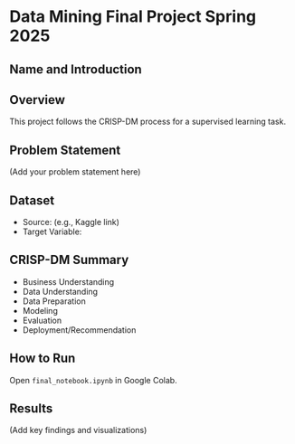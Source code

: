 # Data Mining Final Project Spring 2025

## Name and Introduction

## Overview
This project follows the CRISP-DM process for a supervised learning task.

## Problem Statement
(Add your problem statement here)

## Dataset
- Source: (e.g., Kaggle link)
- Target Variable: 

## CRISP-DM Summary
- Business Understanding
- Data Understanding
- Data Preparation
- Modeling
- Evaluation
- Deployment/Recommendation

## How to Run
Open `final_notebook.ipynb` in Google Colab.

## Results
(Add key findings and visualizations)

